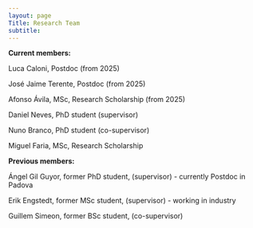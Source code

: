```yaml
---
layout: page
Title: Research Team
subtitle:
---
```


**Current members:**

Luca Caloni, Postdoc (from 2025)

José Jaime Terente, Postdoc (from 2025)

Afonso Ávila, MSc, Research Scholarship (from 2025)

Daniel Neves, PhD student (supervisor)

Nuno Branco, PhD student (co-supervisor)

Miguel Faria, MSc, Research Scholarship


**Previous members:**

Ángel Gil Guyor, former PhD student, (supervisor) - currently Postdoc in Padova

Erik Engstedt, former MSc student, (supervisor) - working in industry

Guillem Simeon, former BSc student, (co-supervisor)



